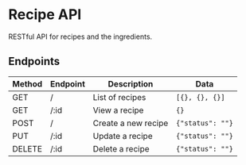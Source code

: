 # Recipe API

RESTful API for recipes and the ingredients.

## Endpoints

| Method  | Endpoint          | Description                 | Data                  |
|---------|-------------------|-----------------------------|-----------------------|
| GET     | /                 | List of recipes             | `[{}, {}, {}]`        |
| GET     | /:id              | View a recipe               | `{}`                  |
| POST    | /                 | Create a new recipe         | `{"status": ""}`      |
| PUT     | /:id              | Update a recipe             | `{"status": ""}`      |
| DELETE  | /:id              | Delete a recipe             | `{"status": ""}`      |
